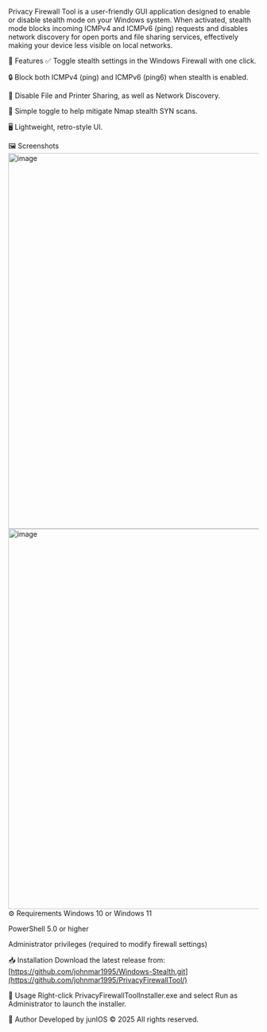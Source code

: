 Privacy Firewall Tool is a user-friendly GUI application designed to enable or disable stealth mode on your Windows system. When activated, stealth mode blocks incoming ICMPv4 and ICMPv6 (ping) requests and disables network discovery for open ports and file sharing services, effectively making your device less visible on local networks.

🔐 Features
✅ Toggle stealth settings in the Windows Firewall with one click.

🔒 Block both ICMPv4 (ping) and ICMPv6 (ping6) when stealth is enabled.

🚫 Disable File and Printer Sharing, as well as Network Discovery.

📡 Simple toggle to help mitigate Nmap stealth SYN scans.

🖥️ Lightweight, retro-style UI.

🖼️ Screenshots
<img width="1012" height="755" alt="image" src="https://github.com/user-attachments/assets/93492a77-79b6-4403-9d12-c0b42aa21c00" /> <img width="1015" height="764" alt="image" src="https://github.com/user-attachments/assets/fb2deb2c-cce9-41d9-9915-d306e8a375ee" />
⚙️ Requirements
Windows 10 or Windows 11

PowerShell 5.0 or higher

Administrator privileges (required to modify firewall settings)

📥 Installation
Download the latest release from:
[https://github.com/johnmar1995/Windows-Stealth.git](https://github.com/johnmar1995/PrivacyFirewallTool/)

🚀 Usage
Right-click PrivacyFirewallToolInstaller.exe and select Run as Administrator to launch the installer.

👤 Author
Developed by junIOS
© 2025 All rights reserved.
